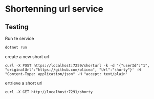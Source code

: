 # Shortenning url service


## Testing

Run te service
```bash
dotnet run
```

create a new short url

```
curl -X POST https://localhost:7259/shorturl -k -d '{"userId":"1", "originalUrl":"https://github.com/olicea", "Url":"shorty"}' -H "Content-Type: application/json" -H "accept: text/plain" 
```


ertrieve a short url
```
curl -X GET http://localhost:7291/shorty
```
